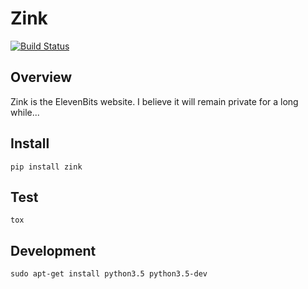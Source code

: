 Zink
====

[![Build Status](https://travis-ci.org/jw/zink.png)](https://travis-ci.org/jw/zink)

Overview
--------

Zink is the ElevenBits website.  I believe it will remain private for a long while...


Install
-------

    pip install zink

Test
----

    tox
    
Development
-----------

    sudo apt-get install python3.5 python3.5-dev